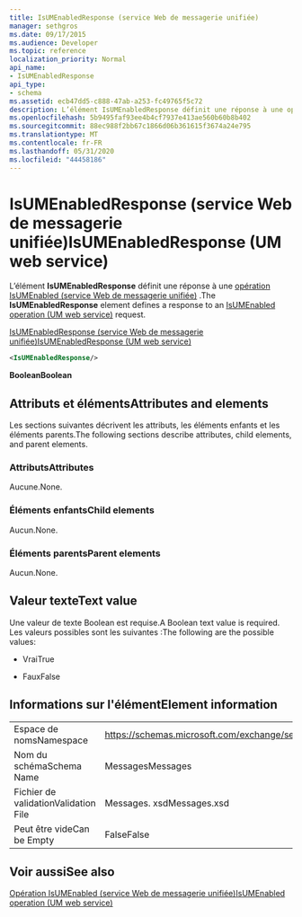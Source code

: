 ```yaml
---
title: IsUMEnabledResponse (service Web de messagerie unifiée)
manager: sethgros
ms.date: 09/17/2015
ms.audience: Developer
ms.topic: reference
localization_priority: Normal
api_name:
- IsUMEnabledResponse
api_type:
- schema
ms.assetid: ecb47dd5-c888-47ab-a253-fc49765f5c72
description: L’élément IsUMEnabledResponse définit une réponse à une opération IsUMEnabled (service Web de messagerie unifiée).
ms.openlocfilehash: 5b9495faf93ee4b4cf7937e413ae560b60b8b402
ms.sourcegitcommit: 88ec988f2bb67c1866d06b361615f3674a24e795
ms.translationtype: MT
ms.contentlocale: fr-FR
ms.lasthandoff: 05/31/2020
ms.locfileid: "44458186"
---
```

# <a name="isumenabledresponse-um-web-service"></a><span data-ttu-id="409e7-103">IsUMEnabledResponse (service Web de messagerie unifiée)</span><span class="sxs-lookup"><span data-stu-id="409e7-103">IsUMEnabledResponse (UM web service)</span></span>

<span data-ttu-id="409e7-104">L’élément **IsUMEnabledResponse** définit une réponse à une [opération IsUMEnabled (service Web de messagerie unifiée)](isumenabled-operation-um-web-service.md) .</span><span class="sxs-lookup"><span data-stu-id="409e7-104">The **IsUMEnabledResponse** element defines a response to an [IsUMEnabled operation (UM web service)](isumenabled-operation-um-web-service.md) request.</span></span> 
  
[<span data-ttu-id="409e7-105">IsUMEnabledResponse (service Web de messagerie unifiée)</span><span class="sxs-lookup"><span data-stu-id="409e7-105">IsUMEnabledResponse (UM web service)</span></span>](isumenabledresponse-um-web-service.md)
  
```xml
<IsUMEnabledResponse/>
```

 <span data-ttu-id="409e7-106">**Boolean**</span><span class="sxs-lookup"><span data-stu-id="409e7-106">**Boolean**</span></span>
## <a name="attributes-and-elements"></a><span data-ttu-id="409e7-107">Attributs et éléments</span><span class="sxs-lookup"><span data-stu-id="409e7-107">Attributes and elements</span></span>

<span data-ttu-id="409e7-108">Les sections suivantes décrivent les attributs, les éléments enfants et les éléments parents.</span><span class="sxs-lookup"><span data-stu-id="409e7-108">The following sections describe attributes, child elements, and parent elements.</span></span>
  
### <a name="attributes"></a><span data-ttu-id="409e7-109">Attributs</span><span class="sxs-lookup"><span data-stu-id="409e7-109">Attributes</span></span>

<span data-ttu-id="409e7-110">Aucune.</span><span class="sxs-lookup"><span data-stu-id="409e7-110">None.</span></span>
  
### <a name="child-elements"></a><span data-ttu-id="409e7-111">Éléments enfants</span><span class="sxs-lookup"><span data-stu-id="409e7-111">Child elements</span></span>

<span data-ttu-id="409e7-112">Aucun.</span><span class="sxs-lookup"><span data-stu-id="409e7-112">None.</span></span>
  
### <a name="parent-elements"></a><span data-ttu-id="409e7-113">Éléments parents</span><span class="sxs-lookup"><span data-stu-id="409e7-113">Parent elements</span></span>

<span data-ttu-id="409e7-114">Aucun.</span><span class="sxs-lookup"><span data-stu-id="409e7-114">None.</span></span>
  
## <a name="text-value"></a><span data-ttu-id="409e7-115">Valeur texte</span><span class="sxs-lookup"><span data-stu-id="409e7-115">Text value</span></span>

<span data-ttu-id="409e7-116">Une valeur de texte Boolean est requise.</span><span class="sxs-lookup"><span data-stu-id="409e7-116">A Boolean text value is required.</span></span> <span data-ttu-id="409e7-117">Les valeurs possibles sont les suivantes :</span><span class="sxs-lookup"><span data-stu-id="409e7-117">The following are the possible values:</span></span>
  
- <span data-ttu-id="409e7-118">Vrai</span><span class="sxs-lookup"><span data-stu-id="409e7-118">True</span></span>
    
- <span data-ttu-id="409e7-119">Faux</span><span class="sxs-lookup"><span data-stu-id="409e7-119">False</span></span>
    
## <a name="element-information"></a><span data-ttu-id="409e7-120">Informations sur l'élément</span><span class="sxs-lookup"><span data-stu-id="409e7-120">Element information</span></span>

|||
|:-----|:-----|
|<span data-ttu-id="409e7-121">Espace de noms</span><span class="sxs-lookup"><span data-stu-id="409e7-121">Namespace</span></span>  <br/> |https://schemas.microsoft.com/exchange/services/2006/messages  <br/> |
|<span data-ttu-id="409e7-122">Nom du schéma</span><span class="sxs-lookup"><span data-stu-id="409e7-122">Schema Name</span></span>  <br/> |<span data-ttu-id="409e7-123">Messages</span><span class="sxs-lookup"><span data-stu-id="409e7-123">Messages</span></span>  <br/> |
|<span data-ttu-id="409e7-124">Fichier de validation</span><span class="sxs-lookup"><span data-stu-id="409e7-124">Validation File</span></span>  <br/> |<span data-ttu-id="409e7-125">Messages. xsd</span><span class="sxs-lookup"><span data-stu-id="409e7-125">Messages.xsd</span></span>  <br/> |
|<span data-ttu-id="409e7-126">Peut être vide</span><span class="sxs-lookup"><span data-stu-id="409e7-126">Can be Empty</span></span>  <br/> |<span data-ttu-id="409e7-127">False</span><span class="sxs-lookup"><span data-stu-id="409e7-127">False</span></span>  <br/> |
   
## <a name="see-also"></a><span data-ttu-id="409e7-128">Voir aussi</span><span class="sxs-lookup"><span data-stu-id="409e7-128">See also</span></span>



[<span data-ttu-id="409e7-129">Opération IsUMEnabled (service Web de messagerie unifiée)</span><span class="sxs-lookup"><span data-stu-id="409e7-129">IsUMEnabled operation (UM web service)</span></span>](isumenabled-operation-um-web-service.md)

